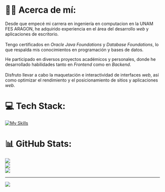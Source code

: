 # 🐐💽 Acerca de mí:
<p>Desde que empecé mi carrera en ingeniería en computacion en la UNAM FES ARAGON, he adquirido experiencia
                en el área del desarrollo <i>web</i>
                y aplicaciones de escritorio.
                <br><br>Tengo certificados en <i>Oracle Java Foundations</i> y <i>Database Foundations</i>, lo que
                respalda mis
                conocimientos en programación y bases de datos.
            </p>
            <p>He participado en diversos proyectos académicos y personales, donde he desarrollado habilidades tanto en
                <i>Frontend</i> como en <i>Backend</i>. <br> <br> Disfruto llevar a cabo la maquetación e interactividad
                de
                interfaces <i>web</i>, así como optimizar el rendimiento y el posicionamiento de sitios y aplicaciones
                <i>web</i>.
            </p>

# 💻 Tech Stack:
[![My Skills](https://skillicons.dev/icons?i=js,html,css,git,bootstrap,spring,java,mysql)](https://skillicons.dev)
# 📊 GitHub Stats:
![](https://github-readme-stats.vercel.app/api?username=EderAJ30&theme=tokyonight&hide_border=false&include_all_commits=false&count_private=false)<br/>
![](https://github-readme-streak-stats.herokuapp.com/?user=EderAJ30&theme=tokyonight&hide_border=false)<br/>
![](https://github-readme-stats.vercel.app/api/top-langs/?username=EderAJ30&theme=tokyonight&hide_border=false&include_all_commits=false&count_private=false&layout=compact)

---
[![](https://visitcount.itsvg.in/api?id=EderAJ30&icon=0&color=12)](https://visitcount.itsvg.in)

<!-- Proudly created with GPRM ( https://gprm.itsvg.in ) -->
